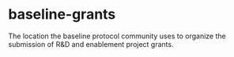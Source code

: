 # baseline-grants
The location the baseline protocol community uses to organize the submission of R&amp;D and enablement project grants.
